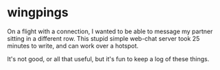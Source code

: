 # wingpings

On a flight with a connection, I wanted to be able to message my partner sitting in a different row. This stupid simple web-chat server took 25 minutes to write, and can work over a hotspot.

It's not good, or all that useful, but it's fun to keep a log of these things.



